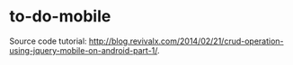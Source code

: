 to-do-mobile
============

Source code tutorial: http://blog.revivalx.com/2014/02/21/crud-operation-using-jquery-mobile-on-android-part-1/.
